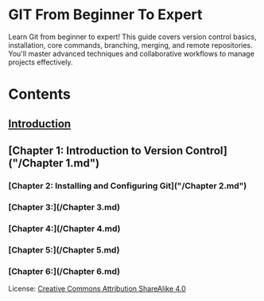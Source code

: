 # GIT From Beginner To Expert
Learn Git from beginner to expert! This guide covers version control basics, installation, core commands, branching, merging, and remote repositories. You'll master advanced techniques and collaborative workflows to manage projects effectively.

# Contents

## [Introduction](/Intro.md)
## [Chapter 1: Introduction to Version Control]("/Chapter 1.md")
### [Chapter 2: Installing and Configuring Git]("/Chapter 2.md")
### [Chapter 3:](/Chapter 3.md)
### [Chapter 4:](/Chapter 4.md)
### [Chapter 5:](/Chapter 5.md)
### [Chapter 6:](/Chapter 6.md)

License: [Creative Commons Attribution ShareAlike 4.0](https://creativecommons.org/licenses/by-sa/4.0/)
